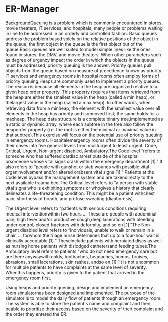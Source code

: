 # ER-Manager
BackgroundQueuing is a problem which is commonly encountered in stores, movie theaters, IT services, and hospitals; many people or problems waiting in line to be addressed in an orderly and controlled fashion. Basic queues address the problem based solely on the relative positions of the object in the queue; the first object in the queue is the first object out of the queue.Basic queues are well suited to model simple lines like the ones found in stores, the DMV, and movie theaters. When other parameters such as degree of urgency impact the order in which the objects in the queue must be addressed, priority queuing is the answer. Priority queues pull objects from the queue based on measure of precedence known as priority. IT services and emergency rooms in hospital rooms often employ forms of priority queuing.Heaps are commonly used to implement a priority queues. The reason is because all elements in the heap are organized relative to a given heap order property. This property requires that items retrieved from the heap are either the smallest value in the heap (called a min heap), or thelargest value in the heap (called a max heap). In other words, when retrieving data from a minheap, the element with the smallest value over all elements in the heap has priority and isremoved first; the same holds for a maxheap. The heap data structure is a complete binary tree,implemented as a static or dynamic array, where each subtree in the tree also follow the heaporder property (i.e. the root is either the minimal or maximal value in that subtree).This exercise will focus on the potential use of priority queuing in emergency rooms. Hospitalemergency rooms often divide the severity of their cases into five general levels from mosturgent to least urgent: Code, Critical, Urgent, Non-urgent disabled, Ambulatory.The Code level “refers to someone who has suffered cardiac arrest outside of the hospital orsomeone whose vital signs crash within the emergency department [1].” It also refers to “people with gunshot or stab wounds with possible vital organinvolvement and/or altered orabsent vital signs [1].” Patients at the Code level bypass the management system and are takendirectly to the next available trauma bed.The Critical level refers to “a person with stable vital signs who is exhibiting symptoms or whogives a history that clearly delineates a life-threatening condition. This might be a patient withchest pain, shortness of breath, and profuse sweating (diaphoresis).

The Urgent level refers to “patients with serious conditions requiring medical interventionwithin two hours ... These are people with abdominal pain, high fever and/or productive cough,deep lacerations with bleeding under control, closed fractures with deformity, and so on [1].”The Non-urgent disabled level refers to “individuals, unable to walk or remain in a chair, ... forwhom the triage nurse determines that up to a four-hour wait is clinically acceptable [1].” Theseinclude patients with herniated discs as well as nursing home patients with dislodged cathetersand feeding tubes.The Ambulatory level refers to patients “who do not need emergency care but are there anywaywith colds, toothaches, headaches, bumps, bruises, abrasions, small lacerations, skin rashes, andso on [1].”It is not uncommon for multiple patients to have complaints at the same level of severity. Whenthis happens, priority is given to the patient that arrived in the emergency room first.

Using heaps and priority queuing, design and implement an emergency room simulatorhas been designed and implemented. The purpose of the simulator is to model the daily flow of patients through an emergency room. The system is able to store the patient's name and complaint and then beable to prioritize their access based on the severity of their complaint and the order they entered the ER.
